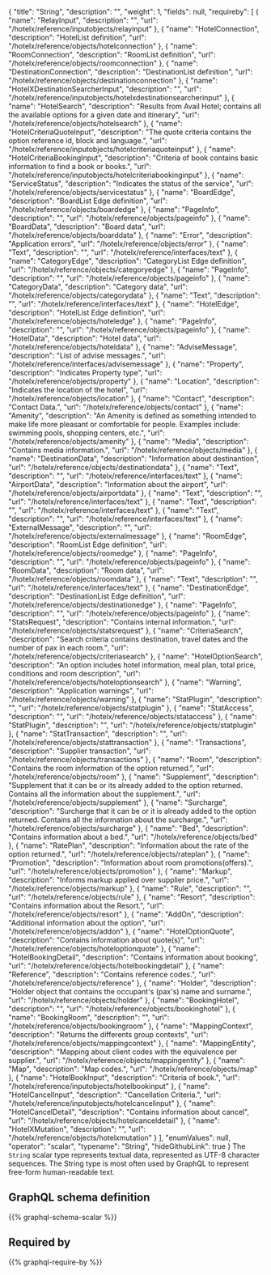 {
  "title": "String",
  "description": "",
  "weight": 1,
  "fields": null,
  "requireby": [
    {
      "name": "RelayInput",
      "description": "",
      "url": "/hotelx/reference/inputobjects/relayinput"
    },
    {
      "name": "HotelConnection",
      "description": "HotelList definition",
      "url": "/hotelx/reference/objects/hotelconnection"
    },
    {
      "name": "RoomConnection",
      "description": "RoomList definition",
      "url": "/hotelx/reference/objects/roomconnection"
    },
    {
      "name": "DestinationConnection",
      "description": "DestinationList definition",
      "url": "/hotelx/reference/objects/destinationconnection"
    },
    {
      "name": "HotelXDestinationSearcherInput",
      "description": "",
      "url": "/hotelx/reference/inputobjects/hotelxdestinationsearcherinput"
    },
    {
      "name": "HotelSearch",
      "description": "Results from Avail Hotel; contains all the available options for a given date and itinerary",
      "url": "/hotelx/reference/objects/hotelsearch"
    },
    {
      "name": "HotelCriteriaQuoteInput",
      "description": "The quote criteria contains the option reference id, block and language.",
      "url": "/hotelx/reference/inputobjects/hotelcriteriaquoteinput"
    },
    {
      "name": "HotelCriteriaBookingInput",
      "description": "Criteria of book contains basic information to find a book or books.",
      "url": "/hotelx/reference/inputobjects/hotelcriteriabookinginput"
    },
    {
      "name": "ServiceStatus",
      "description": "Indicates the status of the service",
      "url": "/hotelx/reference/objects/servicestatus"
    },
    {
      "name": "BoardEdge",
      "description": "BoardList Edge definition",
      "url": "/hotelx/reference/objects/boardedge"
    },
    {
      "name": "PageInfo",
      "description": "",
      "url": "/hotelx/reference/objects/pageinfo"
    },
    {
      "name": "BoardData",
      "description": "Board data",
      "url": "/hotelx/reference/objects/boarddata"
    },
    {
      "name": "Error",
      "description": "Application errors",
      "url": "/hotelx/reference/objects/error"
    },
    {
      "name": "Text",
      "description": "",
      "url": "/hotelx/reference/interfaces/text"
    },
    {
      "name": "CategoryEdge",
      "description": "CategoryList Edge definition",
      "url": "/hotelx/reference/objects/categoryedge"
    },
    {
      "name": "PageInfo",
      "description": "",
      "url": "/hotelx/reference/objects/pageinfo"
    },
    {
      "name": "CategoryData",
      "description": "Category data",
      "url": "/hotelx/reference/objects/categorydata"
    },
    {
      "name": "Text",
      "description": "",
      "url": "/hotelx/reference/interfaces/text"
    },
    {
      "name": "HotelEdge",
      "description": "HotelList Edge definition",
      "url": "/hotelx/reference/objects/hoteledge"
    },
    {
      "name": "PageInfo",
      "description": "",
      "url": "/hotelx/reference/objects/pageinfo"
    },
    {
      "name": "HotelData",
      "description": "Hotel data",
      "url": "/hotelx/reference/objects/hoteldata"
    },
    {
      "name": "AdviseMessage",
      "description": "List of advise messages.",
      "url": "/hotelx/reference/interfaces/advisemessage"
    },
    {
      "name": "Property",
      "description": "Indicates Property type",
      "url": "/hotelx/reference/objects/property"
    },
    {
      "name": "Location",
      "description": "Indicates the location of the hotel",
      "url": "/hotelx/reference/objects/location"
    },
    {
      "name": "Contact",
      "description": "Contact Data.",
      "url": "/hotelx/reference/objects/contact"
    },
    {
      "name": "Amenity",
      "description": "An Amenity is defined as something intended to make life more pleasant or comfortable for people. Examples include: swimming pools, shopping centers, etc.",
      "url": "/hotelx/reference/objects/amenity"
    },
    {
      "name": "Media",
      "description": "Contains media information.",
      "url": "/hotelx/reference/objects/media"
    },
    {
      "name": "DestinationData",
      "description": "Information about destinantion",
      "url": "/hotelx/reference/objects/destinationdata"
    },
    {
      "name": "Text",
      "description": "",
      "url": "/hotelx/reference/interfaces/text"
    },
    {
      "name": "AirportData",
      "description": "Information about the airport",
      "url": "/hotelx/reference/objects/airportdata"
    },
    {
      "name": "Text",
      "description": "",
      "url": "/hotelx/reference/interfaces/text"
    },
    {
      "name": "Text",
      "description": "",
      "url": "/hotelx/reference/interfaces/text"
    },
    {
      "name": "Text",
      "description": "",
      "url": "/hotelx/reference/interfaces/text"
    },
    {
      "name": "ExternalMessage",
      "description": "",
      "url": "/hotelx/reference/objects/externalmessage"
    },
    {
      "name": "RoomEdge",
      "description": "RoomList Edge definition",
      "url": "/hotelx/reference/objects/roomedge"
    },
    {
      "name": "PageInfo",
      "description": "",
      "url": "/hotelx/reference/objects/pageinfo"
    },
    {
      "name": "RoomData",
      "description": "Room data",
      "url": "/hotelx/reference/objects/roomdata"
    },
    {
      "name": "Text",
      "description": "",
      "url": "/hotelx/reference/interfaces/text"
    },
    {
      "name": "DestinationEdge",
      "description": "DestinationList Edge definition",
      "url": "/hotelx/reference/objects/destinationedge"
    },
    {
      "name": "PageInfo",
      "description": "",
      "url": "/hotelx/reference/objects/pageinfo"
    },
    {
      "name": "StatsRequest",
      "description": "Contains internal information.",
      "url": "/hotelx/reference/objects/statsrequest"
    },
    {
      "name": "CriteriaSearch",
      "description": "Search criteria contains destination, travel dates and the number of pax in each room.",
      "url": "/hotelx/reference/objects/criteriasearch"
    },
    {
      "name": "HotelOptionSearch",
      "description": "An option includes hotel information, meal plan, total price, conditions and room description",
      "url": "/hotelx/reference/objects/hoteloptionsearch"
    },
    {
      "name": "Warning",
      "description": "Application warnings",
      "url": "/hotelx/reference/objects/warning"
    },
    {
      "name": "StatPlugin",
      "description": "",
      "url": "/hotelx/reference/objects/statplugin"
    },
    {
      "name": "StatAccess",
      "description": "",
      "url": "/hotelx/reference/objects/stataccess"
    },
    {
      "name": "StatPlugin",
      "description": "",
      "url": "/hotelx/reference/objects/statplugin"
    },
    {
      "name": "StatTransaction",
      "description": "",
      "url": "/hotelx/reference/objects/stattransaction"
    },
    {
      "name": "Transactions",
      "description": "Supplier transaction",
      "url": "/hotelx/reference/objects/transactions"
    },
    {
      "name": "Room",
      "description": "Contains the room information of the option returned.",
      "url": "/hotelx/reference/objects/room"
    },
    {
      "name": "Supplement",
      "description": "Supplement that it can be or its already added to the option returned. Contains all the information about the supplement.",
      "url": "/hotelx/reference/objects/supplement"
    },
    {
      "name": "Surcharge",
      "description": "Surcharge that it can be or it is already added to the option returned. Contains all the information about the surcharge.",
      "url": "/hotelx/reference/objects/surcharge"
    },
    {
      "name": "Bed",
      "description": "Contains information about a bed.",
      "url": "/hotelx/reference/objects/bed"
    },
    {
      "name": "RatePlan",
      "description": "Information about the rate of the option returned.",
      "url": "/hotelx/reference/objects/rateplan"
    },
    {
      "name": "Promotion",
      "description": "Information about room promotions(offers).",
      "url": "/hotelx/reference/objects/promotion"
    },
    {
      "name": "Markup",
      "description": "Informs markup applied over supplier price.",
      "url": "/hotelx/reference/objects/markup"
    },
    {
      "name": "Rule",
      "description": "",
      "url": "/hotelx/reference/objects/rule"
    },
    {
      "name": "Resort",
      "description": "Contains information about the Resort.",
      "url": "/hotelx/reference/objects/resort"
    },
    {
      "name": "AddOn",
      "description": "Additional information about the option",
      "url": "/hotelx/reference/objects/addon"
    },
    {
      "name": "HotelOptionQuote",
      "description": "Contains information about quote(s)",
      "url": "/hotelx/reference/objects/hoteloptionquote"
    },
    {
      "name": "HotelBookingDetail",
      "description": "Contains information about booking",
      "url": "/hotelx/reference/objects/hotelbookingdetail"
    },
    {
      "name": "Reference",
      "description": "Contains reference codes.",
      "url": "/hotelx/reference/objects/reference"
    },
    {
      "name": "Holder",
      "description": "Holder object that contains the occupant's (pax's) name and surname.",
      "url": "/hotelx/reference/objects/holder"
    },
    {
      "name": "BookingHotel",
      "description": "",
      "url": "/hotelx/reference/objects/bookinghotel"
    },
    {
      "name": "BookingRoom",
      "description": "",
      "url": "/hotelx/reference/objects/bookingroom"
    },
    {
      "name": "MappingContext",
      "description": "Returns the differents group contexts",
      "url": "/hotelx/reference/objects/mappingcontext"
    },
    {
      "name": "MappingEntity",
      "description": "Mapping about client codes with the equivalence per supplier.",
      "url": "/hotelx/reference/objects/mappingentity"
    },
    {
      "name": "Map",
      "description": "Map codes.",
      "url": "/hotelx/reference/objects/map"
    },
    {
      "name": "HotelBookInput",
      "description": "Criteria of book.",
      "url": "/hotelx/reference/inputobjects/hotelbookinput"
    },
    {
      "name": "HotelCancelInput",
      "description": "Cancellation Criteria.",
      "url": "/hotelx/reference/inputobjects/hotelcancelinput"
    },
    {
      "name": "HotelCancelDetail",
      "description": "Contains information about cancel",
      "url": "/hotelx/reference/objects/hotelcanceldetail"
    },
    {
      "name": "HotelXMutation",
      "description": "",
      "url": "/hotelx/reference/objects/hotelxmutation"
    }
  ],
  "enumValues": null,
  "operator": "scalar",
  "typename": "String",
  "hideGithubLink": true
}
The `String` scalar type represents textual data, represented as UTF-8 character sequences. The String type is most often used by GraphQL to represent free-form human-readable text.
## GraphQL schema definition

{{% graphql-schema-scalar %}}

## Required by

{{% graphql-require-by %}}
